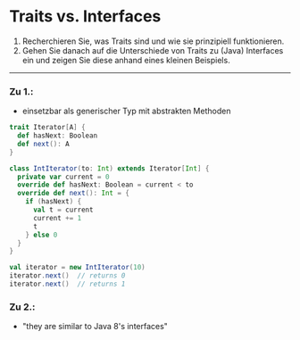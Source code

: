 # Traits vs. Interfaces
1. Recherchieren Sie, was Traits sind und wie sie prinzipiell funktionieren.
2. Gehen Sie danach auf die Unterschiede von Traits zu (Java) Interfaces ein und zeigen Sie diese anhand eines kleinen Beispiels.
---
### Zu 1.:
- einsetzbar als generischer Typ mit abstrakten Methoden
```scala
trait Iterator[A] {
  def hasNext: Boolean
  def next(): A
}

class IntIterator(to: Int) extends Iterator[Int] {
  private var current = 0
  override def hasNext: Boolean = current < to
  override def next(): Int = {
    if (hasNext) {
      val t = current
      current += 1
      t
    } else 0
  }
}

val iterator = new IntIterator(10)
iterator.next()  // returns 0
iterator.next()  // returns 1
```
### Zu 2.:
- "they are similar to Java 8's interfaces"
